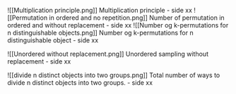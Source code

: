 ![[Multiplication principle.png]]
Multiplication principle - side xx
![[Permutation in ordered and no repetition.png]]
Number of permutation in ordered and without replacement - side xx
![[Number og k-permutations for n distinguishable objects.png]]
Number og k-permutations for n distinguishable object - side xx

![[Unordered without replacement.png]]
Unordered sampling without replacement - side xx

![[divide n distinct objects into two groups.png]]
Total number of ways to divide n distinct objects into two groups. - side xx
